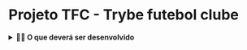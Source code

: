 # Projeto TFC - Trybe futebol clube
<!-- Olá, Tryber!
Esse é apenas um arquivo inicial para o README do seu projeto.
É essencial que você preencha esse documento por conta própria, ok?
Não deixe de usar nossas dicas de escrita de README de projetos, e deixe sua criatividade brilhar!
:warning: IMPORTANTE: você precisa deixar nítido:
- quais arquivos/pastas foram desenvolvidos por você; 
- quais arquivos/pastas foram desenvolvidos por outra pessoa estudante;
- quais arquivos/pastas foram desenvolvidos pela Trybe.
-->

<details>
<summary><strong>👨‍💻 O que deverá ser desenvolvido</strong></summary><br />

  O `TFC` é um site informativo sobre partidas e classificações de futebol! ⚽️

  No time de desenvolvimento do `TFC`, fiquei responsável por desenvolver uma API e também integrar *- através do docker-compose -* as aplicações para que elas funcionem consumindo um banco de dados.

  Nesse projeto, foi construido **um back-end dockerizado utilizando modelagem de dados através do Sequelize**. Tendo que  **respeitar regras de negócio** providas no projeto e **minha API é capaz de ser consumida por um front-end já provido nesse projeto pela Trybe**.

  Para adicionar uma partida é necessário ter um _token_, portanto a pessoa deverá estar logada para fazer as alterações. Teremos um relacionamento entre as tabelas `teams` e `matches` para fazer as atualizações das partidas.

  O back-end implementa regras de negócio para popular adequadamente a tabela disponível no front-end que será exibida para a pessoa usuária do sistema.

</details>

